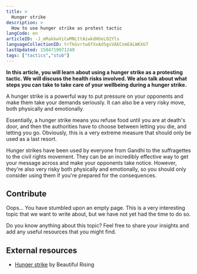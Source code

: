 ```yaml
---
title: >
  Hunger strike
description: >
  How to use hunger strike as protest tactic
langCode: en
articleID: -J_mRakkwViCwMNLttAiwkdHUeL02Yls
languageCollectionID: trTkGvrtw6fXxAd5gsVAECnmEALWKXU7
lastUpdated: 1584719971249
tags: ["tactics","stub"]
---
```


**In this article, you will learn about using a hunger strike as a protesting tactic. We will discuss the health risks involved. We also talk about what steps you can take to take care of your wellbeing during a hunger strike.**

A hunger strike is a powerful way to put pressure on your opponents and make them take your demands seriously. It can also be a very risky move, both physically and emotionally.

Essentially, a hunger strike means you refuse food until you are at death's door, and then the authorities have to choose between letting you die, and letting you go. Obviously, this is a very extreme measure that should only be used as a last resort.

Hunger strikes have been used by everyone from Gandhi to the suffragettes to the civil rights movement. They can be an incredibly effective way to get your message across and make your opponents take notice. However, they're also very risky both physically and emotionally, so you should only consider using them if you're prepared for the consequences.

## **Contribute**

Oops… You have stumbled upon an empty page. This is a very interesting topic that we want to write about, but we have not yet had the time to do so.

Do you know anything about this topic? Feel free to share your insights and add any useful resources that you might find.

## External resources

-   [Hunger strike](https://beautifulrising.org/tool/hunger-strike) by Beautiful Rising
